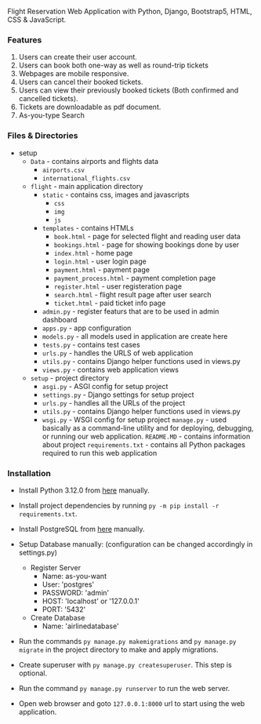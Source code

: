 Flight Reservation Web Application with Python, Django, Bootstrap5, HTML, CSS & JavaScript.

### Features
1. Users can create their user account.
2. Users can book both one-way as well as round-trip tickets 
3. Webpages are mobile responsive.
4. Users can cancel their booked tickets.
5. Users can view their previously booked tickets (Both confirmed and cancelled tickets).
6. Tickets are downloadable as pdf document.
7. As-you-type Search

### Files & Directories
- setup
  - `Data` - contains airports and flights data
    - `airports.csv`
    - `international_flights.csv`
  - `flight` - main application directory
    - `static` - contains css, images and javascripts
      - `css`
      - `img`
      - `js`
    - `templates` - contains HTMLs
      - `book.html` - page for selected flight and reading user data
      - `bookings.html` - page for showing bookings done by user
      - `index.html` - home page
      - `login.html` - user login page
      - `payment.html` - payment page
      - `payment_process.html` - payment completion page
      - `register.html` - user registeration page
      - `search.html` - flight result page after user search
      - `ticket.html` - paid ticket info page
    - `admin.py` - register featurs that are to be used in admin dashboard
    - `apps.py` - app configuration
    - `models.py` - all models used in application are create here
    - `tests.py` - contains test cases 
    - `urls.py` - handles the URLS of web application
    - `utils.py` - contains Django helper functions used in views.py
    - `views.py` - contains web application views
  - `setup` - project directory
    - `asgi.py` - ASGI config for setup project
    - `settings.py` - Django settings for setup project
    - `urls.py` - handles all the URLs of the project
    - `utils.py` - contains Django helper functions used in views.py
    - `wsgi.py` - WSGI config for setup project
  `manage.py` - used basically as a command-line utility and for deploying, debugging, or running our web application.
  `README.MD` - contains information about project
  `requirements.txt` - contains all Python packages required to run this web application

### Installation
- Install Python 3.12.0 from [here](https://www.python.org/downloads/) manually.
- Install project dependencies by running `py -m pip install -r requirements.txt`.
- Install PostgreSQL from [here](https://www.postgresql.org/download/) manually.

- Setup Database manually: (configuration can be changed accordingly in settings.py)
  - Register Server
    - Name: as-you-want
    - User: 'postgres'
    - PASSWORD: 'admin'
    - HOST: 'localhost' or '127.0.0.1'
    - PORT: '5432'
  - Create Database 
    - Name: 'airlinedatabase'

- Run the commands `py manage.py makemigrations` and `py manage.py migrate` in the project directory to make and apply migrations.

- Create superuser with `py manage.py createsuperuser`. This step is optional.

- Run the command `py manage.py runserver` to run the web server.
- Open web browser and goto `127.0.0.1:8000` url to start using the web application.